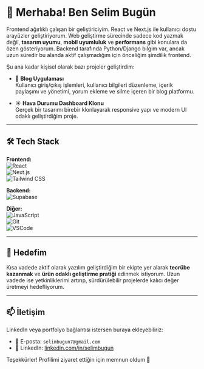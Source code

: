 # 👋 Merhaba! Ben Selim Bugün

Frontend ağırlıklı çalışan bir geliştiriciyim. React ve Next.js ile kullanıcı dostu arayüzler geliştiriyorum. Web geliştirme sürecinde sadece kod yazmak değil, **tasarım uyumu**, **mobil uyumluluk** ve **performans** gibi konulara da özen gösteriyorum.
Backend tarafında Python/Django bilgim var, ancak uzun süredir bu alanda aktif çalışmadığım için önceliğim şimdilik frontend.

Şu ana kadar kişisel olarak bazı projeler geliştirdim:

- 📝 **Blog Uygulaması**  
  Kullanıcı giriş/çıkış işlemleri, kullanıcı bilgileri düzenleme, içerik paylaşımı ve yönetimi, yorum ekleme ve silme içeren bir blog platformu.

- ☀️ **Hava Durumu Dashboard Klonu**  
  Gerçek bir tasarımı birebir klonlayarak responsive yapı ve modern UI odaklı geliştirdiğim proje.

---

## 🛠️ Tech Stack

**Frontend:**  
![React](https://img.shields.io/badge/-React-20232A?style=flat&logo=react)  
![Next.js](https://img.shields.io/badge/-Next.js-000000?style=flat&logo=nextdotjs)  
![Tailwind CSS](https://img.shields.io/badge/-Tailwind-38B2AC?style=flat&logo=tailwindcss)

**Backend:**  
![Supabase](https://img.shields.io/badge/-Supabase-3ECF8E?style=flat&logo=supabase)

**Diğer:**  
![JavaScript](https://img.shields.io/badge/-JavaScript-F7DF1E?style=flat&logo=javascript&logoColor=black)  
![Git](https://img.shields.io/badge/-Git-F05032?style=flat&logo=git)  
![VSCode](https://img.shields.io/badge/-VSCode-007ACC?style=flat&logo=visualstudiocode)

---

## 🎯 Hedefim

Kısa vadede aktif olarak yazılım geliştirdiğim bir ekipte yer alarak **tecrübe kazanmak** ve **ürün odaklı geliştirme pratiği** edinmek istiyorum. Uzun vadede ise yetkinliklerimi artırıp, sürdürülebilir projelerde kalıcı değer üretmeyi hedefliyorum.

---


## 📫 İletişim

LinkedIn veya portfolyo bağlantısı istersen buraya ekleyebiliriz:

- 📧 E-posta: `selimbugun7@gmail.com`
- 💼 LinkedIn: [linkedin.com/in/selimbugun](https://linkedin.com/in/selimbugun)  



Teşekkürler! Profilimi ziyaret ettiğin için memnun oldum 🙌

